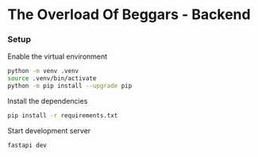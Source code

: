 # The Overload Of Beggars - Backend

### Setup

Enable the virtual environment
```sh
python -m venv .venv
source .venv/bin/activate
python -m pip install --upgrade pip
```

Install the dependencies
```sh
pip install -r requirements.txt
```

Start development server
```sh
fastapi dev
```
